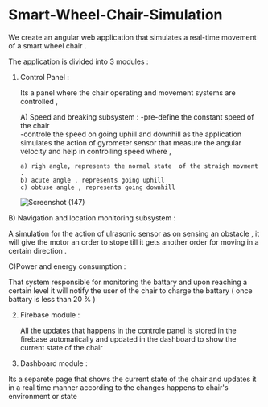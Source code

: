 # Smart-Wheel-Chair-Simulation 

We create an angular web application that simulates a real-time  movement of a smart wheel chair . 

The application is divided into 3 modules :  
1) Control Panel :

   Its a panel where the chair operating and movement systems are controlled , 
   
   A) Speed and breaking subsystem : 
       -pre-define the constant speed of the chair  
       -controle the speed on going uphill and downhill as the application simulates the action of gyrometer 
       sensor that measure the angular velocity and help in controlling speed where ,  
       
       a) righ angle, represents the normal state  of the straigh movment . 
       b) acute angle , represents going uphill 
       c) obtuse angle , represents going downhill  
          
      ![Screenshot (147)](https://user-images.githubusercontent.com/71048834/205659984-f8028285-a42c-4e46-974c-506146c53973.png)
          
          
  B) Navigation and location monitoring subsystem : 
  
  A simulation for the action of ulrasonic sensor as on sensing an obstacle , it will give the motor an order       to stope till it gets another order for moving in a certain direction . 
      
C)Power and energy consumption : 

   That system responsible for monitoring the battary and upon reaching a certain level it will notify the user     of the chair to charge the battary ( once battary is less than 20 % )   
   
2) Firebase module :  

   All the updates that happens in the controle panel is stored in the firebase automatically and updated in the    dashboard to show the current state of the chair       
   
3) Dashboard module :  

  Its a separete page that shows the current state of the chair and updates it in a real time manner according to the changes happens to chair's environment or state    
          


          
   

